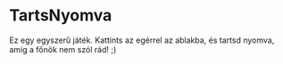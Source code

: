 # TartsNyomva
Ez egy egyszerű játék. Kattints az egérrel az ablakba, és tartsd nyomva, amíg a főnök nem szól rád! ;)
